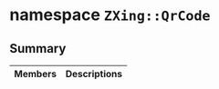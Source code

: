 # namespace `ZXing::QrCode` 

## Summary

 Members                                | Descriptions                                
----------------------------------------|---------------------------------------------

